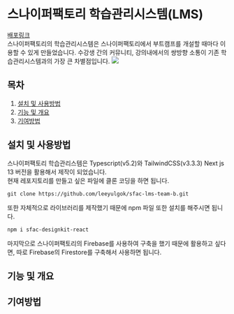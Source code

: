 # 스나이퍼팩토리 학습관리시스템(LMS)
[배포링크](https://sfac-lms-team-b.vercel.app/)\
스나이퍼팩토리의 학습관리시스템은 스나이퍼팩토리에서 부트캠프를 개설할 때마다 이용할 수 있게 만들었습니다.
수강생 간의 커뮤니티, 강의내에서의 쌍방향 소통이 기존 학습관리시스템과의 가장 큰 차별점입니다.
![](https://github.com/sniperfactory-official/sfac-lms-team-b/assets/52587871/5b5df6d7-976c-4299-9ace-e9520072f6dd)

## 목차
1. [설치 및 사용방법](#설치-및-사용방법)
2. [기능 및 개요](#기능-및-개요)
3. [기여방법](#기여방법)

## 설치 및 사용방법
스나이퍼팩토리 학습관리스템은 Typescript(v5.2)와 TailwindCSS(v3.3.3) Next js 13 버전을 활용해서 제작이 되었습니다.\
현재 레포지토리를 만들고 싶은 파일에 클론 코딩을 하면 됩니다.
```
git clone https://github.com/leeyulgok/sfac-lms-team-b.git
```
또한 자체적으로 라이브러리를 제작했기 때문에 npm 파일 또한 설치를 해주시면 됩니다.
```
npm i sfac-designkit-react
```
마지막으로 스나이퍼팩토리의 Firebase를 사용하여 구축을 했기 때문에 활용하고 싶다면,
따로 Firebase의 Firestore를 구축해서 사용하면 됩니다.

## 기능 및 개요


## 기여방법



